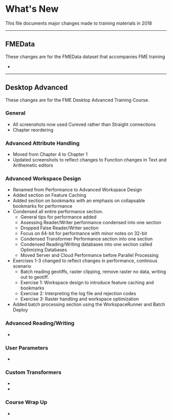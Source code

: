 # What's New #
This file documents major changes made to training materials in 2018

---

## FMEData ##
These changes are for the FMEData dataset that accompanies FME training

-


---

## Desktop Advanced ##
These changes are for the FME Desktop Advanced Training Course.

### General ###
- All screenshots now used Cureved rather than Straight connections
- Chapter reordering

### Advanced Attribute Handling ###
- Moved from Chapter 4 to Chapter 1
- Updated screenshots to reflect changes to Function changes in Text and Arithemetic editors


### Advanced Workspace Design ###
- Renamed from Performance to Advanced Workspace Design
- Added section on Feature Caching 
- Added section on bookmarks with an emphasis on collapsable bookmarks for performance
- Condensed all entire performance section. 
    + General tips for performance added
    + Assessing Reader/Writer performance condensed into one section
    + Dropped False Reader/Writer section 
    + Focus on 64-bit for performance with minor notes on 32-bit
    + Condensed Transformer Performance section into one section
    + Condensed Reading/Writing databases into one section called Optimizing Databases
    + Moved Server and Cloud Performance before Parallel Processing
- Exercises 1-3 changed to reflect changes in performance, continous scenario
    + Batch reading geotiffs, raster clipping, remove raster no data, writing out to geotiff. 
    + Exercise 1: Workspace design to introduce feature caching and bookmarks
    + Exercise 2: Interpreting the log file and rejection codes
    + Exercise 3: Raster handling and workspace optimization
- Added batch processing section using the WorkspaceRunner and Batch Deploy


### Advanced Reading/Writing ###
-

### User Parameters ###
-

### Custom Transformers ###
-






-


### Course Wrap Up ###
-
